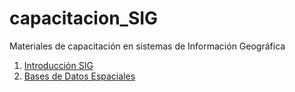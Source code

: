 # capacitacion_SIG

Materiales de capacitación en sistemas de Información Geográfica 

1) [Introducción SIG](https://github.com/idera/capacitacion_SIG/tree/master/ISIG#introducci%C3%B3n-a-los-sistemas-de-informaci%C3%B3n-geogr%C3%A1fica)
2) [Bases de Datos Espaciales](https://github.com/idera/capacitacion_SIG/tree/master/BDE#curso-de-capacitaci%C3%B3n-en-bases-de-datos-espaciales)
